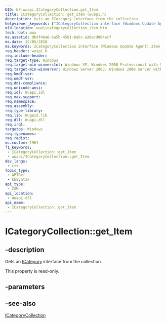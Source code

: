 ```yaml
---
UID: NF:wuapi.ICategoryCollection.get_Item
title: ICategoryCollection::get_Item (wuapi.h)
description: Gets an ICategory interface from the collection.
helpviewer_keywords: ["ICategoryCollection interface [Windows Update Agent]","Item property","ICategoryCollection.Item","ICategoryCollection.get_Item","ICategoryCollection::Item","ICategoryCollection::get_Item","Item property [Windows Update Agent]","Item property [Windows Update Agent]","ICategoryCollection interface","get_Item","wua.icategorycollection_item","wuapi/ICategoryCollection::Item","wuapi/ICategoryCollection::get_Item"]
old-location: wua\icategorycollection_item.htm
tech.root: wua
ms.assetid: dbdf48a6-6a5b-4581-ba6c-a26acd004ecf
ms.date: 12/05/2018
ms.keywords: ICategoryCollection interface [Windows Update Agent],Item property, ICategoryCollection.Item, ICategoryCollection.get_Item, ICategoryCollection::Item, ICategoryCollection::get_Item, Item property [Windows Update Agent], Item property [Windows Update Agent],ICategoryCollection interface, get_Item, wua.icategorycollection_item, wuapi/ICategoryCollection::Item, wuapi/ICategoryCollection::get_Item
req.header: wuapi.h
req.include-header: 
req.target-type: Windows
req.target-min-winverclnt: Windows XP, Windows 2000 Professional with SP3 [desktop apps only]
req.target-min-winversvr: Windows Server 2003, Windows 2000 Server with SP3 [desktop apps only]
req.kmdf-ver: 
req.umdf-ver: 
req.ddi-compliance: 
req.unicode-ansi: 
req.idl: Wuapi.idl
req.max-support: 
req.namespace: 
req.assembly: 
req.type-library: 
req.lib: Wuguid.lib
req.dll: Wuapi.dll
req.irql: 
targetos: Windows
req.typenames: 
req.redist: 
ms.custom: 19H1
f1_keywords:
 - ICategoryCollection::get_Item
 - wuapi/ICategoryCollection::get_Item
dev_langs:
 - c++
topic_type:
 - APIRef
 - kbSyntax
api_type:
 - COM
api_location:
 - Wuapi.dll
api_name:
 - ICategoryCollection::get_Item
---
```


# ICategoryCollection::get_Item


## -description

Gets an <a href="/windows/desktop/api/wuapi/nn-wuapi-icategory">ICategory</a> interface from the collection.

This property is read-only.

## -parameters

## -see-also

<a href="/windows/desktop/api/wuapi/nn-wuapi-icategorycollection">ICategoryCollection</a>

